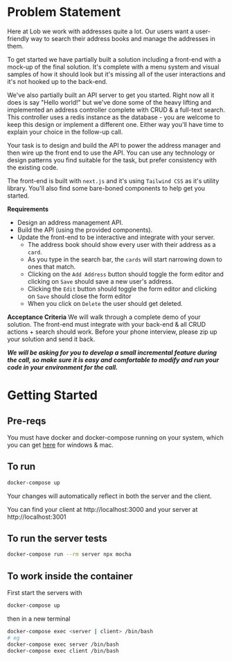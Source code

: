 # Problem Statement
Here at Lob we work with addresses quite a lot.  Our users want a user-friendly way to search their address books and manage the addresses in them.

To get started we have partially built a solution including a front-end with a mock-up of the final solution.  It's complete with a menu system and visual samples of how it should look but it's missing all of the user interactions and it's not hooked up to the back-end.

We've also partially built an API server to get you started.  Right now all it does is say "Hello world!" but we've done some of the heavy lifting and implemented an address controller complete with CRUD & a full-text search.  This controller uses a redis instance as the database - you are welcome to keep this design or implement a different one.  Either way you'll have time to explain your choice in the follow-up call.

Your task is to design and build the API to power the address manager and then wire up the front end to use the API.  You can use any technology or design patterns you find suitable for the task, but prefer consistency with the existing code.

The front-end is built with `next.js` and it's using `Tailwind CSS` as it's utility library. You'll also find some bare-boned components to help get you started.

**Requirements**
- Design an address management API.
- Build the API (using the provided components).
- Update the front-end to be interactive and integrate with your server.
  - The address book should show every user with their address as a `card`.
  - As you type in the search bar, the `cards` will start narrowing down to ones that match.
  - Clicking on the `Add Address` button should toggle the form editor and clicking on `Save` should save a new user's address.
  - Clicking the `Edit` button should toggle the form editor and clicking on `Save` should close the form editor
  - When you click on `Delete` the user should get deleted.
  

**Acceptance Criteria**
We will walk through a complete demo of your solution.  The front-end must integrate with your back-end & all CRUD actions + search should work.
Before your phone interview, please zip up your solution and send it back.

***We will be asking for you to develop a small incremental feature during the call, so make sure it is easy and comfortable to modify and run your code in your environment for the call.***


# Getting Started
## Pre-reqs
You must have docker and docker-compose running on your system, which you can get [here](https://www.docker.com/products/docker-desktop) for windows & mac.

## To run
```sh
docker-compose up
```

Your changes will automatically reflect in both the server and the client.

You can find your client at
http://localhost:3000
and your server at
http://localhost:3001

## To run the server tests
```sh
docker-compose run --rm server npx mocha
```

## To work inside the container
First start the servers with
```sh
docker-compose up
```

then in a new terminal

```sh
docker-compose exec <server | client> /bin/bash
# eg
docker-compose exec server /bin/bash
docker-compose exec client /bin/bash
```
